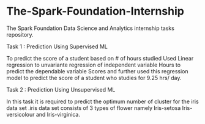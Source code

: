 # The-Spark-Foundation-Internship
The Spark Foundation Data Science and Analytics internship tasks repository.

Task 1 : Prediction Using Supervised ML

To predict the score of a student based on # of hours studied Used Linear regression to unvariante regression of independent variable Hours to predict the dependable variable Scores and further used this regression model to predict the score of a student who studies for 9.25 hrs/ day.

Task 2 : Prediction Using Unsupervised ML

In this task it is required to predict the optimum number of cluster for the iris data set .iris data set consists of 3 types of flower namely Iris-setosa Iris-versicolour and Iris-virginica.
